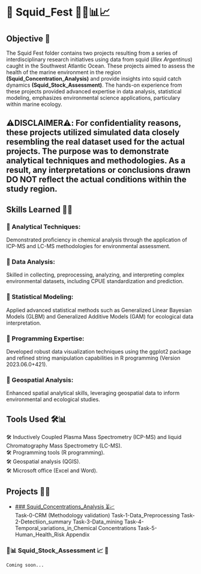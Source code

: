 # 🦑 Squid_Fest 🦑🌊📊📈

## Objective 🎯

The Squid Fest folder contains two projects resulting from a series of interdisciplinary research initiatives using data from squid (_Illex Argentinus_) caught in the Southwest Atlantic Ocean. These projects aimed to assess the health of the marine environment in the region **(Squid_Concentration_Analysis)** and provide insights into squid catch dynamics **(Squid_Stock_Assessment)**. The hands-on experience from these projects provided advanced expertise in data analysis, statistical modeling, emphasizes environmental science applications, particulary within marine ecology.


## **⚠️DISCLAIMER⚠️: For confidentiality reasons, these projects utilized simulated data closely resembling the real dataset used for the actual projects. The purpose was to demonstrate analytical techniques and methodologies. As a result, any interpretations or conclusions drawn DO NOT reflect the actual conditions within the study region.**



## Skills Learned 👩‍💻 

### 🚀 Analytical Techniques: <br> 
 Demonstrated proficiency in chemical analysis through the application of ICP-MS and LC-MS methodologies for environmental assessment.<br>
### 🚀 Data Analysis: <br>
 Skilled in collecting, preprocessing, analyzing, and interpreting complex environmental datasets, including CPUE standardization and prediction.<br>
### 🚀 Statistical Modeling: <br>
 Applied advanced statistical methods such as Generalized Linear Bayesian Models (GLBM) and Generalized Additive Models (GAM) for ecological data interpretation.<br>
### 🚀 Programming Expertise: <br> 
 Developed robust data visualization techniques using the ggplot2 package and refined string manipulation capabilities in R programming (Version 2023.06.0+421).<br>
### 🚀 Geospatial Analysis: <br>
 Enhanced spatial analytical skills, leveraging geospatial data to inform environmental and ecological studies.


## Tools Used 🛠️📊 

🛠️ Inductively Coupled Plasma Mass Spectrometry (ICP-MS) and liquid Chromatography Mass Spectrometry (LC-MS). <br>
🛠️ Programming tools (R programming).  <br>
🛠️ Geospatial analysis (QGIS).  <br>
🛠️ Microsoft office (Excel and Word).  <br>

## Projects 🦑🌊 <br>
- [### Squid_Concentrations_Analysis ⏳📈](../Squid_Concentration_Analysis) <br>
    Task-0-CRM (Methodology validation)
    Task-1-Data_Preprocessing
    Task-2-Detectiion_summary
    Task-3-Data_mining
    Task-4-Temporal_variations_in_Chemical Concentrations
    Task-5-Human_Health_Risk
    Appendix

### 🦑📊 Squid_Stock_Assessment 📈 🦑<br>
	Coming soon...


